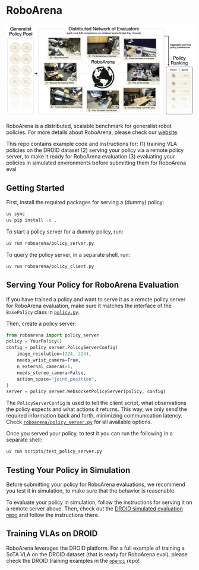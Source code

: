 # RoboArena

![RoboArena teaser](docs/roboarena_teaser.jpeg)

RoboArena is a distributed, scalable benchmark for generalist robot policies. For more details about RoboArena, please check our [website](https://robo-arena.github.io/).

This repo contains example code and instructions for:
(1) training VLA policies on the DROID dataset
(2) serving your policy via a remote policy server, to make it ready for RoboArena evaluation
(3) evaluating your policies in simulated environments before submitting them for RoboArena eval


## Getting Started

First, install the required packages for serving a (dummy) policy:
```bash
uv sync
uv pip install -e .
```

To start a policy server for a dummy policy, run:
```bash
uv run roboarena/policy_server.py
```

To query the policy server, in a separate shell, run:
```bash
uv run roboarena/policy_client.py
```


## Serving Your Policy for RoboArena Evaluation

If you have trained a policy and want to serve it as a remote policy server for RoboArena evaluation, make sure
it matches the interface of the `BasePolicy` class in [`policy.py`](roboarena/policy.py).

Then, create a policy server:
```python
from roboarena import policy_server
policy = YourPolicy()
config = policy_server.PolicyServerConfig(
    image_resolution=(224, 224),
    needs_wrist_camera=True,
    n_external_cameras=1,
    needs_stereo_camera=False,
    action_space="joint_position",
)
server = policy_server.WebsocketPolicyServer(policy, config)
```

The `PolicyServerConfig` is used to tell the client script, what observations the policy expects and what actions it returns. 
This way, we only send the required information back and forth, minimizing communication latency. 
Check [`roboarena/policy_server.py`](roboarena/policy_server.py) for all available options.

Once you served your policy, to test it you can run the following in a separate shell:
```bash
uv run scripts/test_policy_server.py
```


## Testing Your Policy in Simulation

Before submitting your policy for RoboArena evaluations, we recommend you test it in simulation, to make sure that the behavior is reasonable.

To evaluate your policy in simulation, follow the instructions for serving it on a remote server above. 
Then, check out the [DROID simulated evaluation repo](https://github.com/arhanjain/sim-evals) and follow the instructions there.


## Training VLAs on DROID

RoboArena leverages the DROID platform. For a full example of training a SoTA VLA on the DROID dataset (that is ready for RoboArena eval), 
please check the DROID training examples in the [`openpi`](https://github.com/Physical-Intelligence/openpi) repo!
